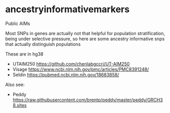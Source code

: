 # ancestryinformativemarkers
Public AIMs

Most SNPs in genes are actually not that helpful for population stratification, being under selective pressure, so here are some ancestry informative snps that actually distinguish populations

These are in hg38

- UTAIM250 https://github.com/chenlabgccri/UT-AIM250
- Visage https://www.ncbi.nlm.nih.gov/pmc/articles/PMC8391248/
- Seldin https://pubmed.ncbi.nlm.nih.gov/18683858/

Also see:
- Peddy https://raw.githubusercontent.com/brentp/peddy/master/peddy/GRCH38.sites
